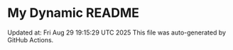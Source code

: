 # My Dynamic README
Updated at: Fri Aug 29 19:15:29 UTC 2025
This file was auto-generated by GitHub Actions.

